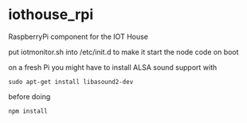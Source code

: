 # iothouse_rpi
RaspberryPi component for the IOT House

put iotmonitor.sh into /etc/init.d to make it start the node code on boot


on a fresh Pi you might have to install ALSA sound support with

```
sudo apt-get install libasound2-dev
```

before doing 

```
npm install
```
